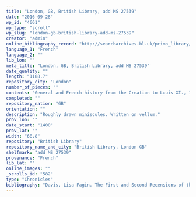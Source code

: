 ```yaml
---
title: "London, GB, British Library, add MS 27539"
date: "2016-09-28"
wp_id: "4661"
wp_type: "scroll"
wp_slug: "london-gb-british-library-add-ms-27539"
creator: "admin"
online_bibliography_record: "http://searcharchives.bl.uk/primo_library/libweb/action/display.do?tabs=detailsTab&ct=display&fn=search&doc=IAMS032-002030958&indx=1&recIds=IAMS032-002030958&recIdxs=0&elementId=0&renderMode=poppedOut&displayMode=full&frbrVersion=&dscnt=1&frbg=&scp.scps=scope%3A%28BL%29&tab=local&dstmp=1404149411620&srt=rank&mode=Basic&dum=true&vl(freeText0)=27539&vid=IAMS_VU2"
language_1: "French"
language_2: ""
lib_lon: ""
meta_title: "London, GB, British Library, add MS 27539"
date_quality: ""
length: "1188.7"
repository_city: "London"
number_of_pieces: ""
contents: "General and French history from the Creation to Louis XI., 1461."
completed: ""
repository_nation: "GB"
orientation: ""
description: "Roughly drawn miniscules. Written on vellum."
prov_lon: ""
date_start: "1400"
prov_lat: ""
width: "68.8"
repository: "British Library"
repository_name_and_city: "British Library, London GB"
shelfmark: "add MS 27539"
provenance: "French"
lib_lat: ""
online_images: ""
_scrolls_id: "582"
type: "Chronicles"
bibliography: "Davis, Lisa Fagin. The First and Second Recensions of the Chronique Anonyme Universelle: Houghton MS Typ 41 and MS Fr 49. Cambridge, MA: Harvard University, 2009."
---
```



